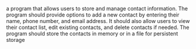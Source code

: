 
a program that allows users to store and manage contact information. The program should provide options to add a new contact by entering their name, phone number, and email address. It should also allow users to view their contact list, edit existing contacts, and delete contacts if needed. The program should store the contacts in memory or in a file for persistent storage
